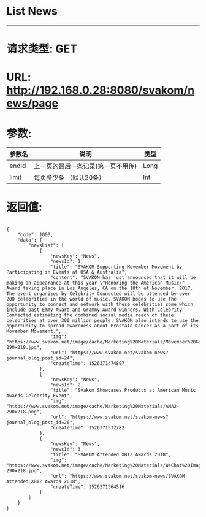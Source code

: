 # List News
---
# 请求类型: GET
# URL: http://192.168.0.28:8080/svakom/news/page
# 参数:
参数名 | 说明                             | 类型
----- |--------------------------------- | ----
endId | 上一页的最后一条记录(第一页不用传)  | Long
limit | 每页多少条 （默认20条）            | Int
# 返回值:
<pre><code>
{
    "code": 1000,
    "data": {
        "newsList": [
            {
                "newsKey": "News",
                "newsId": 1,
                "title": "SVAKOM Supporting Movember Movement by Participating in Events at USA & Australia",
                "content": "SVAKOM has just announced that it will be making an appearance at this year \"Honoring the American Music\" Award taking place in Los Angeles, CA on the 18th of November, 2017. The event organized by Celebrity Connected will be attended by over 200 celebrities in the world of music. SVAKOM hopes to use the opportunity to connect and network with these celebrities some which include past Emmy Award and Grammy Award winners. With Celebrity Connected estimating the combined social media reach of these celebrities at over 300 million people, SVAKOM also intends to use the opportunity to spread awareness about Prostate Cancer as a part of its Movember Movement.",
                "img": "https://www.svakom.net/image/cache/Marketing%20Materials/Movember%20Giveaway-290x218.jpg",
                "url": "https://www.svakom.net/svakom-news?journal_blog_post_id=24",
                "createTime": 1526371474897
            },
            {
                "newsKey": "News",
                "newsId": 2,
                "title": "Svakom Showcases Products at American Music Awards Celebrity Event",
                "img": "https://www.svakom.net/image/cache/Marketing%20Materials/AMA2-290x218.png",
                "url": "https://www.svakom.net/svakom-news?journal_blog_post_id=26",
                "createTime": 1526371532782
            },
            {
                "newsKey": "News",
                "newsId": 3,
                "title": "SVAKOM Attended XBIZ Awards 2018",
                "img": "https://www.svakom.net/image/cache/Marketing%20Materials/WeChat%20Image_20180226103832-290x218.jpg",
                "url": "https://www.svakom.net/svakom-news/SVAKOM Attended XBIZ Awards 2018",
                "createTime": 1526371564516
            }
        ]
    }
}
</code></pre>
